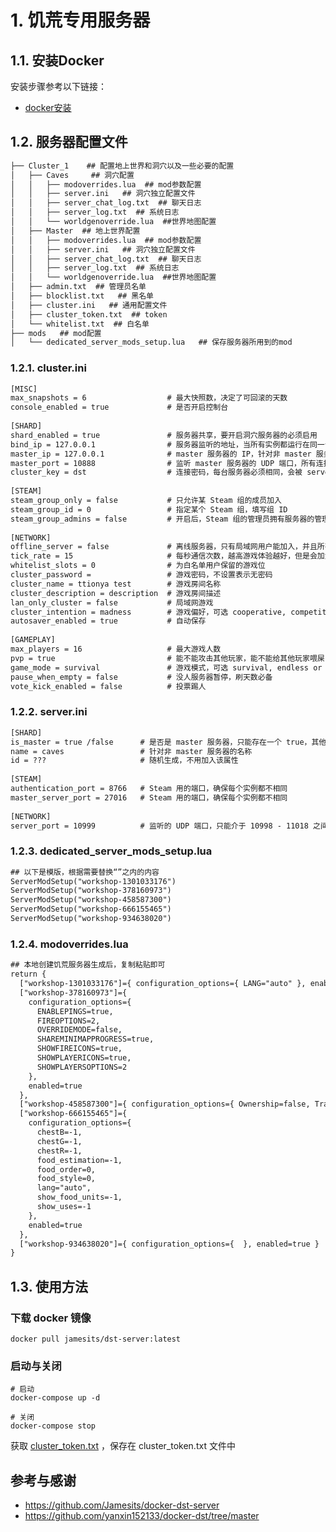 # 1. 饥荒专用服务器
## 1.1. 安装Docker
安装步骤参考以下链接：     
- [docker安装](https://yanxin152133.github.io/notes/#/notes/Docker/%E6%95%99%E7%A8%8B/Docker%E5%AE%89%E8%A3%85)
## 1.2. 服务器配置文件
```html
├── Cluster_1    ## 配置地上世界和洞穴以及一些必要的配置
│   ├── Caves     ## 洞穴配置
│   │   ├── modoverrides.lua  ## mod参数配置
│   │   ├── server.ini   ## 洞穴独立配置文件
│   │   ├── server_chat_log.txt  ## 聊天日志
│   │   ├── server_log.txt  ## 系统日志
│   │   └── worldgenoverride.lua  ##世界地图配置
│   ├── Master  ## 地上世界配置
│   │   ├── modoverrides.lua  ## mod参数配置
│   │   ├── server.ini   ## 洞穴独立配置文件
│   │   ├── server_chat_log.txt  ## 聊天日志
│   │   ├── server_log.txt  ## 系统日志
│   │   └── worldgenoverride.lua  ##世界地图配置
│   ├── admin.txt  ## 管理员名单
│   ├── blocklist.txt   ## 黑名单
│   ├── cluster.ini   ## 通用配置文件
│   ├── cluster_token.txt  ## token
│   └── whitelist.txt  ## 白名单
├── mods   ## mod配置
│   └── dedicated_server_mods_setup.lua   ## 保存服务器所用到的mod
```
      
### 1.2.1. cluster.ini
```html
[MISC]
max_snapshots = 6                  # 最大快照数，决定了可回滚的天数
console_enabled = true             # 是否开启控制台
 
[SHARD]
shard_enabled = true               # 服务器共享，要开启洞穴服务器的必须启用
bind_ip = 127.0.0.1                # 服务器监听的地址，当所有实例都运行在同一台机器时，可填写 127.0.0.1，会被 server .ini 覆盖
master_ip = 127.0.0.1              # master 服务器的 IP，针对非 master 服务器，若与 master 服务器运行在同一台机器时，可填写 127.0.0.1，会被 server.ini 覆盖
master_port = 10888                # 监听 master 服务器的 UDP 端口，所有连接至 master 服务器的非 master 服务器必须相同
cluster_key = dst                  # 连接密码，每台服务器必须相同，会被 server.ini 覆盖
 
[STEAM]
steam_group_only = false           # 只允许某 Steam 组的成员加入
steam_group_id = 0                 # 指定某个 Steam 组，填写组 ID
steam_group_admins = false         # 开启后，Steam 组的管理员拥有服务器的管理权限
 
[NETWORK]
offline_server = false             # 离线服务器，只有局域网用户能加入，并且所有依赖于 Steam 的任何功能都无效，比如说饰品掉落
tick_rate = 15                     # 每秒通信次数，越高游戏体验越好，但是会加大服务器负担
whitelist_slots = 0                # 为白名单用户保留的游戏位
cluster_password =                 # 游戏密码，不设置表示无密码
cluster_name = ttionya test        # 游戏房间名称
cluster_description = description  # 游戏房间描述
lan_only_cluster = false           # 局域网游戏
cluster_intention = madness        # 游戏偏好，可选 cooperative, competitive, social, or madness，随便设置，没卵用
autosaver_enabled = true           # 自动保存
 
[GAMEPLAY]
max_players = 16                   # 最大游戏人数
pvp = true                         # 能不能攻击其他玩家，能不能给其他玩家喂屎
game_mode = survival               # 游戏模式，可选 survival, endless or wilderness，与玩家死亡后的负面影响有关
pause_when_empty = false           # 没人服务器暂停，刷天数必备
vote_kick_enabled = false          # 投票踢人
```
      
### 1.2.2. server.ini
```html
[SHARD]
is_master = true /false      # 是否是 master 服务器，只能存在一个 true，其他全是 false
name = caves                 # 针对非 master 服务器的名称
id = ???                     # 随机生成，不用加入该属性
 
[STEAM]
authentication_port = 8766   # Steam 用的端口，确保每个实例都不相同
master_server_port = 27016   # Steam 用的端口，确保每个实例都不相同
 
[NETWORK]
server_port = 10999          # 监听的 UDP 端口，只能介于 10998 - 11018 之间，确保每个实例都不相同
```
       
### 1.2.3. dedicated_server_mods_setup.lua
```html
## 以下是模版，根据需要替换“”之内的内容
ServerModSetup("workshop-1301033176")
ServerModSetup("workshop-378160973")
ServerModSetup("workshop-458587300")
ServerModSetup("workshop-666155465")
ServerModSetup("workshop-934638020")
```
      
### 1.2.4. modoverrides.lua
```html
## 本地创建饥荒服务器生成后，复制粘贴即可
return {
  ["workshop-1301033176"]={ configuration_options={ LANG="auto" }, enabled=true },
  ["workshop-378160973"]={
    configuration_options={
      ENABLEPINGS=true,
      FIREOPTIONS=2,
      OVERRIDEMODE=false,
      SHAREMINIMAPPROGRESS=true,
      SHOWFIREICONS=true,
      SHOWPLAYERICONS=true,
      SHOWPLAYERSOPTIONS=2 
    },
    enabled=true 
  },
  ["workshop-458587300"]={ configuration_options={ Ownership=false, Travel_Cost=32 }, enabled=true },
  ["workshop-666155465"]={
    configuration_options={
      chestB=-1,
      chestG=-1,
      chestR=-1,
      food_estimation=-1,
      food_order=0,
      food_style=0,
      lang="auto",
      show_food_units=-1,
      show_uses=-1 
    },
    enabled=true 
  },
  ["workshop-934638020"]={ configuration_options={  }, enabled=true } 
}
```
      
## 1.3. 使用方法

### 下载 docker 镜像
```
docker pull jamesits/dst-server:latest
```

### 启动与关闭
```
# 启动
docker-compose up -d

# 关闭
docker-compose stop 
```
      
获取 [cluster_token.txt](https://accounts.klei.com/account/game/servers?game=DontStarveTogether) ，保存在 cluster_token.txt 文件中


## 参考与感谢
- https://github.com/Jamesits/docker-dst-server
- https://github.com/yanxin152133/docker-dst/tree/master